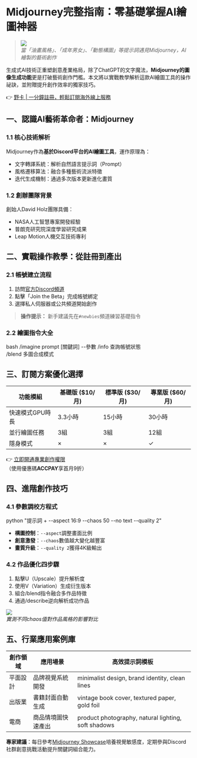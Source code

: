 # Midjourney完整指南：零基礎掌握AI繪圖神器

> [![](https://bbtdd.com/wp-content/uploads/img/9903103819.webp)](https://bbtdd.com/yeka)  
> *當「油畫風格」、「成年男女」、「動態構圖」等提示詞遇見Midjourney，AI繪製的藝術創作*

生成式AI技術正重塑創意產業格局，除了ChatGPT的文字魔法，**Midjourney的圖像生成功能**更是打破藝術創作門檻。本文將以實戰教學解析這款AI繪圖工具的操作祕訣，並附贈提升創作效率的獨家技巧。

👉 [野卡 | 一分鐘註冊，輕鬆訂閱海外線上服務](https://bbtdd.com/yeka)

## 一、認識AI藝術革命者：Midjourney
### 1.1 核心技術解析
Midjourney作為**基於Discord平台的AI繪圖工具**，運作原理為：
- 文字轉譯系統：解析自然語言提示詞（Prompt）
- 風格遷移算法：融合多種藝術流派特徵
- 迭代生成機制：通過多次版本更新進化畫質

### 1.2 創辦團隊背景
創始人David Holz團隊具備：
- NASA人工智慧專案開發經驗
- 普朗克研究院深度學習研究成果
- Leap Motion人機交互技術專利

## 二、實戰操作教學：從註冊到產出
### 2.1 帳號建立流程
1. 訪問[官方Discord頻道](https://discord.com/)
2. 點擊「Join the Beta」完成帳號綁定
3. 選擇私人伺服器或公共頻道開始創作

> **操作提示：** 新手建議先在`#newbies`頻道練習基礎指令

### 2.2 繪圖指令大全
bash
/imagine prompt [關鍵詞] --參數 
/info 查詢帳號狀態  
/blend 多圖合成模式


## 三、訂閱方案優化選擇 
| 功能模組        | 基礎版 ($10/月) | 標準版 ($30/月) | 專業版 ($60/月) |
|---------------|---------------|---------------|---------------|
| 快速模式GPU時長 | 3.3小時       | 15小時        | 30小時        |
| 並行繪圖任務   | 3組           | 3組           | 12組          |
| 隱身模式       | ×             | ×             | ✓             |

👉 [立即開通專業創作權限](https://bbtdd.com/yeka)  
（使用優惠碼**ACCPAY**享首月9折）

## 四、進階創作技巧
### 4.1 參數調校方程式
python
"提示詞 + --aspect 16:9 --chaos 50 --no text --quality 2"

- **構圖控制**：`--aspect`調整畫面比例
- **創意激發**：`--chaos`數值越大變化越豐富
- **畫質升級**：`--quality 2`獲得4K級輸出

### 4.2 作品優化四步驟
1. 點擊U（Upscale）提升解析度
2. 使用V（Variation）生成衍生版本
3. 組合/blend指令融合多作品特徵
4. 通過/describe逆向解析成功作品

[![](https://bbtdd.com/wp-content/uploads/img/3829206079785.webp)]()  
*實測不同chaos值對作品風格的影響對比*

## 五、行業應用案例庫
| 創作領域   | 應用場景                 | 高效提示詞模板               |
|----------|------------------------|---------------------------|
| 平面設計  | 品牌視覺系統開發         | minimalist design, brand identity, clean lines |
| 出版業    | 書籍封面自動生成         | vintage book cover, textured paper, gold foil |
| 電商      | 商品情境圖快速產出       | product photography, natural lighting, soft shadows |

**專家建議**：每日參考[Midjourney Showcase](https://bit.ly/mj-showcase)培養視覺敏感度，定期參與Discord社群創意挑戰活動提升關鍵詞組合能力。